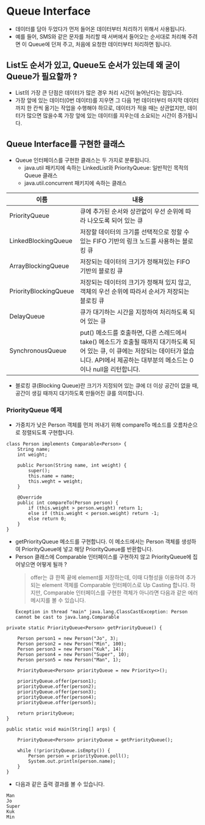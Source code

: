# Queue Interface
* 데이터를 담아 두었다가 먼저 들어온 데이터부터 처리하기 위해서 사용됩니다.
* 예를 들어, SMS와 같은 문자를 처리할 때 서버에서 들어오는 순서대로 처리해 주려면 이 Queue에 던져 주고,
처음에 요청한 데이터부터 처리하면 됩니다.

## List도 순서가 있고, Queue도 순서가 있는데 왜 굳이 Queue가 필요할까 ?
* List의 가장 큰 단점은 데이터가 많은 경우 처리 시간이 늘어난다는 점입니다.
* 가장 앞에 있는 데이터(0번 데이터)를 지우면 그 다음 1번 데이터부터 마지막 데이터까지 한 칸씩 옮기는 작업을
수행해야 하므로, 데이터가 적을 때는 상관없지만, 데이터가 많으면 많을수록 가장 앞에 있는 데이터를 지우는데 소요되는
시간이 증가됩니다.

## Queue Interface를 구현한 클래스
* Queue 인터페이스를 구현한 클래스는 두 가지로 분류됩니다.
    * java.util 패키지에 속하는 LinkedList와 PriorityQueue: 일반적인 목적의 Queue 클래스
    * java.util.concurrent 패키지에 속하는 클래스

이름 | 내용
-----|------
PriorityQueue | 큐에 추가된 순서와 상관없이 우선 순위에 따라 나오도록 되어 있는 큐
LinkedBlockingQueue | 저장할 데이터의 크기를 선택적으로 정할 수 있는 FIFO 기반의 링크 노드를 사용하는 블로킹 큐
ArrayBlockingQueue | 저장되는 데이터의 크기가 정해져있는 FIFO 기반의 블로킹 큐
PriorityBlockingQueue | 저장되는 데이터의 크기가 정해져 있지 않고, 객체의 우선 순위에 따라서 순서가 저장되는 블로킹 큐
DelayQueue | 큐가 대기하는 시간을 지정하여 처리하도록 되어 있는 큐
SynchronousQueue | put() 메소드를 호출하면, 다른 스레드에서 take() 메소드가 호출될 때까지 대기하도록 되어 있는 큐, 이 큐에는 저장되는 데이터가 없습니다. API에서 제공하는 대부분의 메소드는 0이나 null을 리턴합니다.

* 블로킹 큐(Blocking Queue)란 크기가 지정되어 있는 큐에 더 이상 공간이 없을 때, 공간이 생길 때까지 대기하도록 만들어진 큐를 의미합니다.

### PriorityQueue 예제
* 가중치가 낮은 Person 객체를 먼저 꺼내기 위해 compareTo 메소드를 오름차순으로 정렬되도록 구현합니다.
```
class Person implements Comparable<Person> {
    String name;
    int weight;
    
    public Person(String name, int weight) {
        super();
        this.name = name;
        this.weght = weight;        
    }
    
    @Override
    public int compareTo(Person person) {
        if (this.weight > person.weight) return 1;
        else if (this.weight < person.weight) return -1;
        else return 0;
    }
}
```

* getPriorityQueue 메소드를 구현합니다. 이 메소드에서는 Person 객체를 생성하여 PriorityQueue에 넣고 해당 PriorityQueue를 반환합니다.
* Person 클래스에 Comparable 인터페이스를 구현하지 않고 PriorityQueue에 집어넣으면 어떻게 될까 ?
    > offer는 큐 한쪽 끝에 element를 저장하는데, 이때 다형성을 이용하여 추가되는 element 객체를 Comparable 인터페이스로
    Up Casting 합니다. 하지만, Comparable 인터페이스를 구현한 객체가 아니라면 다음과 같은 에러 메시지를 볼 수 있습니다.
    ```
    Exception in thread "main" java.lang.ClassCastException: Person cannot be cast to java.lang.Comparable
    ```
```
private static PriorityQueue<Person> getPriorityQueue() {

    Person person1 = new Person("Jo", 3);
    Person person2 = new Person("Min", 100);
    Person person3 = new Person("Kuk", 14);
    Person person4 = new Person("Super", 10);
    Person person5 = new Person("Man", 1);
    
    PriorityQueue<Person> priorityQueue = new Priority<>();
    
    priorityQueue.offer(person1);
    priorityQueue.offer(person2);
    priorityQueue.offer(person3);
    priorityQueue.offer(person4);
    priorityQueue.offer(person5);
    
    return priorityQueue;
}
```

```
public static void main(String[] args) {

    PriorityQueue<Person> priorityQueue = getPriorityQueue();
    
    while (!priorityQueue.isEmpty()) {
        Person person = priorityQueue.poll();
        System.out.println(person.name);
    }
}
```
* 다음과 같은 출력 결과를 볼 수 있습니다.
```
Man
Jo
Super
Kuk
Min
```

